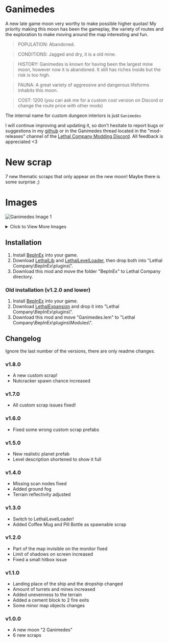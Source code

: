 # Ganimedes 
A new late game moon very worthy to make possible higher quotas!
My priority making this moon has been the gameplay, the variety of routes and the exploration to make moving around the map interesting and fun.

>POPULATION: Abandoned.

>CONDITIONS: Jagged and dry, it is a old mine.

>HISTORY: Ganimedes is known for having been the largest mine moon, however now it is abandoned. It still has riches inside but the risk is too high.

>FAUNA: A great variety of aggressive and dangerous lifeforms inhabits this moon.

>COST: 1200 (you can ask me for a custom cost version on Discord or change the route price with other mods)

The internal name for custom dungeon interiors is just `Ganimedes`

I will continue improving and updating it, so don't hesitate to report bugs or suggestions in my [github](https://github.com/BoniatoRelleno/Ganimedes) or in the Ganimedes thread located in the "mod-releases" channel of the [Lethal Company Modding Discord](https://discord.gg/6ds27tH8). All feedback is appreciated <3

# New scrap 
7 new thematic scraps that only appear on the new moon! Maybe there is some surprise ;)

# Images
![Ganimedes Image 1](https://i.imgur.com/y0zgjQD.png)

<details>
  <summary>Click to View More Images</summary>

  ![Ganimedes Image 2](https://i.imgur.com/yjpZTfQ.png)

  ![Ganimedes Image 3](https://i.imgur.com/7ehb58w.png)

</details>

## Installation 
1. Install [BepInEx](https://thunderstore.io/c/lethal-company/p/BepInEx/BepInExPack/) into your game. 
2. Download [LethalLib](https://thunderstore.io/c/lethal-company/p/Evaisa/LethalLib/) and [LethalLevelLoader](https://thunderstore.io/c/lethal-company/p/IAmBatby/LethalLevelLoader/), then drop both into "Lethal Company\\BepInEx\\plugins\\". 
3. Download this mod and move the folder "BepInEx" to Lethal Company directory.

### Old installation (v1.2.0 and lower)
1. Install [BepInEx](https://thunderstore.io/c/lethal-company/p/BepInEx/BepInExPack/) into your game. 
2. Download [LethalExpansion](https://thunderstore.io/c/lethal-company/p/HolographicWings/LethalExpansion/) and drop it into "Lethal Company\\BepInEx\\plugins\\".
3. Download this mod and move "Ganimedes.lem" to "Lethal Company\\BepInEx\\plugins\\Modules\\".

## Changelog 
Ignore the last number of the versions, there are only readme changes.
### v1.8.0
- A new custom scrap! 
- Nutcracker spawn chance increased 
### v1.7.0
- All custom scrap issues fixed!
### v1.6.0
- Fixed some wrong custom scrap prefabs
### v1.5.0
- New realistic planet prefab
- Level description shortened to show it full
### v1.4.0
- Missing scan nodes fixed
- Added ground fog
- Terrain reflectivity adjusted
### v1.3.0
- Switch to LethalLevelLoader!
- Added Coffee Mug and Pill Bottle as spawnable scrap
### v1.2.0
- Part of the map invisible on the monitor fixed
- Limit of shadows on screen increased
- Fixed a small hitbox issue
### v1.1.0
- Landing place of the ship and the dropship changed
- Amount of turrets and mines increased
- Added unevenness to the terrain
- Added a cement block to 2 fire exits
- Some minor map objects changes
### v1.0.0 
- A new moon "2 Ganimedes" 
- 6 new scraps
